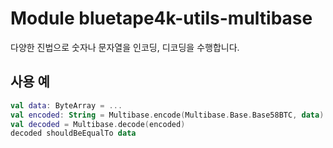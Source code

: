 # Module bluetape4k-utils-multibase

다양한 진법으로 숫자나 문자열을 인코딩, 디코딩을 수행합니다.

## 사용 예

```kotlin
val data: ByteArray = ...
val encoded: String = Multibase.encode(Multibase.Base.Base58BTC, data)
val decoded = Multibase.decode(encoded)
decoded shouldBeEqualTo data
```
